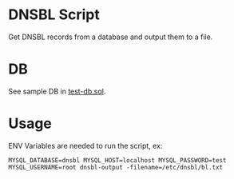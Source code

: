 # DNSBL Script

Get DNSBL records from a database and output them to a file.

# DB

See sample DB in [test-db.sql](test-db.sql).

# Usage

ENV Variables are needed to run the script, ex:

```
MYSQL_DATABASE=dnsbl MYSQL_HOST=localhost MYSQL_PASSWORD=test MYSQL_USERNAME=root dnsbl-output -filename=/etc/dnsbl/bl.txt
```
